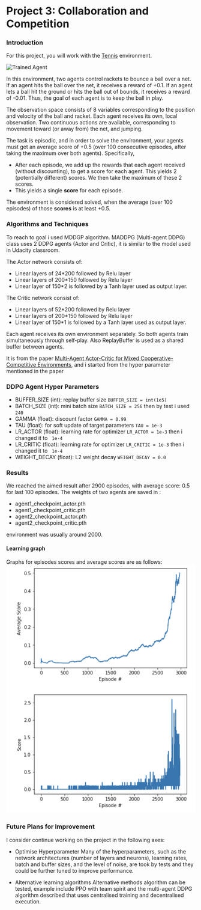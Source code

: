
[//]: # (Image References)

[image1]: https://user-images.githubusercontent.com/10624937/42135623-e770e354-7d12-11e8-998d-29fc74429ca2.gif "Trained Agent"
[image2]: https://user-images.githubusercontent.com/10624937/42135622-e55fb586-7d12-11e8-8a54-3c31da15a90a.gif "Soccer"
[plot]: plot.png "plot"


# Project 3: Collaboration and Competition

### Introduction

For this project, you will work with the [Tennis](https://github.com/Unity-Technologies/ml-agents/blob/master/docs/Learning-Environment-Examples.md#tennis) environment.

![Trained Agent][image1]

In this environment, two agents control rackets to bounce a ball over a net. If an agent hits the ball over the net, it receives a reward of +0.1.  If an agent lets a ball hit the ground or hits the ball out of bounds, it receives a reward of -0.01.  Thus, the goal of each agent is to keep the ball in play.

The observation space consists of 8 variables corresponding to the position and velocity of the ball and racket. Each agent receives its own, local observation.  Two continuous actions are available, corresponding to movement toward (or away from) the net, and jumping. 

The task is episodic, and in order to solve the environment, your agents must get an average score of +0.5 (over 100 consecutive episodes, after taking the maximum over both agents). Specifically,

- After each episode, we add up the rewards that each agent received (without discounting), to get a score for each agent. This yields 2 (potentially different) scores. We then take the maximum of these 2 scores.
- This yields a single **score** for each episode.

The environment is considered solved, when the average (over 100 episodes) of those **scores** is at least +0.5.

###  Algorithms and Techniques

To reach to goal i used MDDGP algorithm.
MADDPG (Multi-agent DDPG) class uses 2 DDPG agents (Actor and Critic), it is similar to the model used in Udacity classroom. 

The Actor network consists of:
- Linear layers of 24*200 followed by Relu layer 
- Linear layers of 200*150 followed by Relu layer 
- Linear layer of 150*2 is followed by a Tanh layer used as output layer. 

The Critic network consist of:
- Linear layers of 52*200 followed by Relu layer 
- Linear layers of 200*150  followed by Relu layer 
- Linear layer of 150*1 is followed by a Tanh layer used as output layer. 

Each agent receives its own environment separately. So both agents train simultaneously through self-play. Also ReplayBuffer is used as a shared buffer between agents.

 It is from the paper  [Multi-Agent Actor-Critic for Mixed Cooperative-Competitive Environments](https://arxiv.org/abs/1706.02275), and i started from the hyper parameter mentioned in the paper
 
 ### DDPG Agent Hyper Parameters

-   BUFFER_SIZE (int): replay buffer size `BUFFER_SIZE = int(1e5)`
-   BATCH_SIZE (int): mini batch size `BATCH_SIZE = 256` then by test i used `240`
-   GAMMA (float): discount factor `GAMMA = 0.99`
-   TAU (float): for soft update of target parameters `TAU = 1e-3`
-   LR_ACTOR (float): learning rate for optimizer `LR_ACTOR = 1e-3` then i changed it to ` 1e-4`
-   LR_CRITIC (float): learning rate for optimizer `LR_CRITIC = 1e-3` then i changed it to ` 1e-4`
-   WEIGHT_DECAY (float): L2 weight decay `WEIGHT_DECAY = 0.0`

### Results

We reached the aimed result after 2900 episodes, with average score:  0.5 for last 100 episodes. 
The weights of two agents are saved in :
- agent1_checkpoint_actor.pth
- agent1_checkpoint_critic.pth
- agent2_checkpoint_actor.pth
- agent2_checkpoint_critic.pth

environment was usually around 2000.
#### Learning graph
Graphs for episodes scores and average scores are as follows:
![Plot][plot]


### Future Plans for Improvement

I consider continue working on the project in the following axes:
-   Optimise Hyperparameter 
Many of the hyperparameters, such as the network architectures (number of layers and neurons), learning rates, batch and buffer sizes, and the level of noise, are took by tests and they could be further tuned to improve performance.
    
-   Alternative learning algorithms
Alternative methods algorithm can be tested, example include PPO with team spirit and the multi-agent DDPG algorithm described that uses centralised training and decentralised execution.
